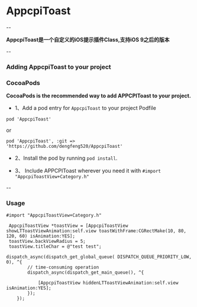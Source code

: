 <h1>AppcpiToast</h1>


--

**AppcpiToast是一个自定义的iOS提示插件Class,支持iOS 9之后的版本**

--
<h3>Adding AppcpiToast to your project</h3>
<h3>CocoaPods</h3>

 **CocoaPods is the recommended way to add APPCPIToast to your project.**

* 1、Add a pod entry for `AppcpiToast` to your project Podfile 

```
pod 'AppcpiToast'
```
or

```
pod 'AppcpiToast', :git => 'https://github.com/dengfeng520/AppcpiToast'
```
 
* 2、Install the pod by running `pod install`.

* 3、 Include APPCPIToast wherever you need it with `#import "AppcpiToastView+Category.h"`

--
<h3>Usage</h3>

```
#import "AppcpiToastView+Category.h"
```

```
 AppcpiToastView *toastView = [AppcpiToastView showLTToastViewAnimation:self.view toastWithFrame:CGRectMake(10, 80, 120, 60) isAnimation:YES];
 toastView.backViewRadius = 5;
 toastView.titleChar = @"test test";

```

```
dispatch_async(dispatch_get_global_queue( DISPATCH_QUEUE_PRIORITY_LOW, 0), ^{
        // time-consuming operation
        dispatch_async(dispatch_get_main_queue(), ^{
            
            [AppcpiToastView hiddenLTToastViewAnimation:self.view isAnimation:YES];
        });
    });
```